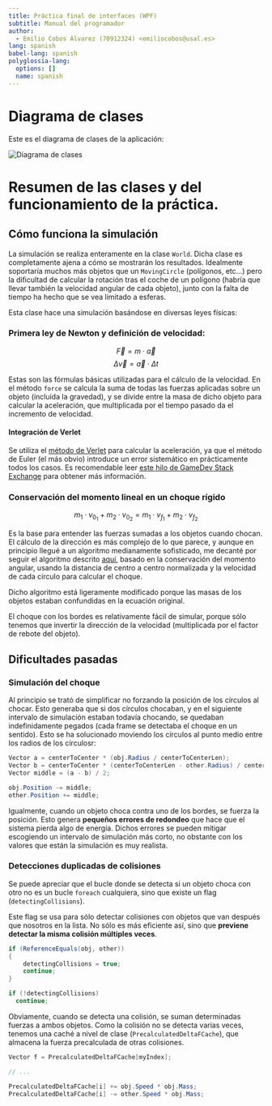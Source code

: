 ```yaml
---
title: Práctica final de interfaces (WPF)
subtitle: Manual del programador
author:
  - Emilio Cobos Álvarez (70912324) <emiliocobos@usal.es>
lang: spanish
babel-lang: spanish
polyglossia-lang:
  options: []
  name: spanish
---
```


# Diagrama de clases

Este es el diagrama de clases de la aplicación:

![Diagrama de clases](img/class-diagram.dia.png)

# Resumen de las clases y del funcionamiento de la práctica.

## Cómo funciona la simulación

La simulación se realiza enteramente en la clase `World`. Dicha clase es
completamente ajena a cómo se mostrarán los resultados. Idealmente soportaría
muchos más objetos que un `MovingCircle` (polígonos, etc...) pero la dificultad
de calcular la rotación tras el coche de un polígono (habría que llevar también
la velocidad angular de cada objeto), junto con la falta de tiempo ha hecho que
se vea limitado a esferas.

Esta clase hace una simulación basándose en diversas leyes físicas:

### Primera ley de Newton y definición de velocidad:

$$\vec{F} = m \cdot \vec{a}$$
$$\Delta \vec{v} = \vec{a} \cdot \Delta t$$

Estas son las fórmulas básicas utilizadas para el cálculo de la velocidad. En el
método `force` se calcula la suma de todas las fuerzas aplicadas sobre un objeto
(incluída la gravedad), y se divide entre la masa de dicho objeto para calcular
la aceleración, que multiplicada por el tiempo pasado da el incremento de
velocidad.

#### Integración de Verlet

Se utiliza el [método de
Verlet](https://en.wikipedia.org/wiki/Verlet_integration#Velocity_Verlet) para
calcular la aceleración, ya que el método de Euler (el más obvio) introduce un
error sistemático en prácticamente todos los casos. Es recomendable leer [este
hilo de GameDev Stack
Exchange](http://gamedev.stackexchange.com/questions/15708/how-can-i-implement-gravity)
para obtener más información.

### Conservación del momento lineal en un choque rígido

$$m_1 \cdot v_{0_1} + m_2 \cdot v_{0_2} = m_1 \cdot v_{f_1} + m_2 \cdot v_{f_2}$$

Es la base para entender las fuerzas sumadas a los objetos cuando chocan. El
cálculo de la dirección es más complejo de lo que parece, y aunque en principio
llegué a un algoritmo medianamente sofisticado, me decanté por seguir el
algoritmo descrito
[aquí](http://ericleong.me/research/circle-circle/#dynamic-circle-circle-collision),
basado en la conservación del momento angular, usando la distancia de centro
a centro normalizada y la velocidad de cada círculo para calcular el choque.

Dicho algoritmo está ligeramente modificado porque las masas de los objetos
estaban confundidas en la ecuación original.

El choque con los bordes es relativamente fácil de simular, porque sólo tenemos
que invertir la dirección de la velocidad (multiplicada por el factor de rebote
del objeto).

## Dificultades pasadas

### Simulación del choque

Al principio se trató de simplificar no forzando la posición de los círculos al
chocar. Esto generaba que si dos círculos chocaban, y en el siguiente intervalo
de simulación estaban todavía chocando, se quedaban indefinidamente pegados (cada
frame se detectaba el choque en un sentido). Esto se ha solucionado moviendo los
círculos al punto medio entre los radios de los círculosr:

```cs
Vector a = centerToCenter * (obj.Radius / centerToCenterLen);
Vector b = centerToCenter * (centerToCenterLen - other.Radius) / centerToCenterLen;
Vector middle = (a - b) / 2;

obj.Position -= middle;
other.Position += middle;
```

Igualmente, cuando un objeto choca contra uno de los bordes, se fuerza la
posición. Esto genera **pequeños errores de redondeo** que hace que el sistema
pierda algo de energía. Dichos errores se pueden mitigar escogiendo un intervalo
de simulación más corto, no obstante con los valores que están la simulación es
muy realista.

### Detecciones duplicadas de colisiones

Se puede apreciar que el bucle donde se detecta si un objeto choca con otro no
es un bucle `foreach` cualquiera, sino que existe un flag
(`detectingCollisions`).

Este flag se usa para sólo detectar colisiones con objetos que van después que
nosotros en la lista. No sólo es más eficiente así, sino que **previene detectar
la misma colisión múltiples veces**.

```cs
if (ReferenceEquals(obj, other))
{
    detectingCollisions = true;
    continue;
}

if (!detectingCollisions)
  continue;
```

Obviamente, cuando se detecta una colisión, se suman determinadas fuerzas
a ambos objetos. Como la colisión no se detecta varias veces, tenemos una caché
a nivel de clase (`PrecalculatedDeltaFCache`), que almacena la fuerza
precalculada de otras colisiones.

```cs
Vector f = PrecalculatedDeltaFCache[myIndex];

// ...

PrecalculatedDeltaFCache[i] += obj.Speed * obj.Mass;
PrecalculatedDeltaFCache[i] -= other.Speed * obj.Mass;
```

